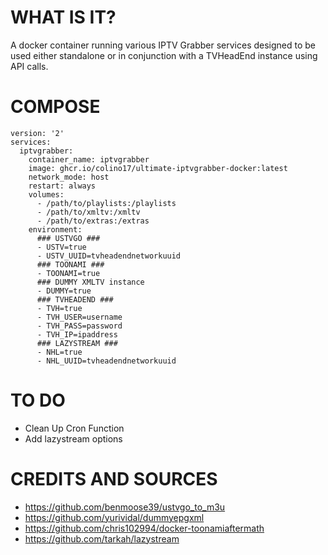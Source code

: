 # WHAT IS IT?

A docker container running various IPTV Grabber services designed to be used either standalone or in conjunction with a TVHeadEnd instance using API calls.

# COMPOSE

```
version: '2'
services:
  iptvgrabber:
    container_name: iptvgrabber
    image: ghcr.io/colino17/ultimate-iptvgrabber-docker:latest
    network_mode: host
    restart: always
    volumes:
      - /path/to/playlists:/playlists
      - /path/to/xmltv:/xmltv
      - /path/to/extras:/extras
    environment:
      ### USTVGO ###
      - USTV=true
      - USTV_UUID=tvheadendnetworkuuid
      ### TOONAMI ###
      - TOONAMI=true
      ### DUMMY XMLTV instance
      - DUMMY=true
      ### TVHEADEND ###
      - TVH=true
      - TVH_USER=username
      - TVH_PASS=password
      - TVH_IP=ipaddress
      ### LAZYSTREAM ###
      - NHL=true
      - NHL_UUID=tvheadendnetworkuuid
```

# TO DO

- Clean Up Cron Function
- Add lazystream options

# CREDITS AND SOURCES

- https://github.com/benmoose39/ustvgo_to_m3u
- https://github.com/yurividal/dummyepgxml
- https://github.com/chris102994/docker-toonamiaftermath
- https://github.com/tarkah/lazystream
